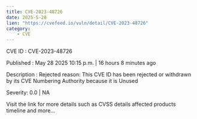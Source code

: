 ```yaml
---
title: CVE-2023-48726
date: 2025-5-28
lien: "https://cvefeed.io/vuln/detail/CVE-2023-48726"
category:
    - CVE
---
```


CVE ID : CVE-2023-48726

Published :  May 28
2025
10:15 p.m. | 16 hours
8 minutes ago

Description : Rejected reason: This CVE ID has been rejected or withdrawn by its CVE Numbering Authority because it is Unused

Severity: 0.0 | NA

Visit the link for more details
such as CVSS details
affected products
timeline
and more...
